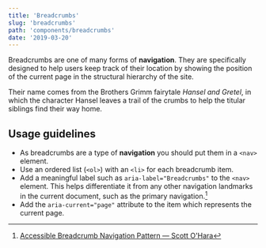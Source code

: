```yaml
---
title: 'Breadcrumbs'
slug: 'breadcrumbs'
path: 'components/breadcrumbs'
date: '2019-03-20'
---
```


Breadcrumbs are one of many forms of **navigation**. They are specifically designed to help users keep track of their location by showing the position of the current page in the structural hierarchy of the site.

Their name comes from the Brothers Grimm fairytale _Hansel and Gretel_, in which the character Hansel leaves a trail of the crumbs to help the titular siblings find their way home.

## Usage guidelines

- As breadcrumbs are a type of **navigation** you should put them in a `<nav>` element.
- Use an ordered list (`<ol>`) with an `<li>` for each breadcrumb item.
- Add a meaningful label such as `aria-label="Breadcrumbs"` to the `<nav>` element. This helps differentiate it from any other navigation landmarks in the current document, such as the primary navigation.[^1]
- Add the `aria-current="page"` attribute to the item which represents the current page.

[^1]: [Accessible Breadcrumb Navigation Pattern — Scott O'Hara](https://scottaohara.github.io/a11y_breadcrumbs/)

